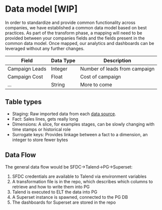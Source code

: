 # Data model [WIP]

In order to standardize and provide common functionality across companies, we have established a common data model based on best practices. As part of the transform phase, a mapping will need to be provided between your companies fields and the fields present in the common data model.  Once mapped, our analytics and dashboards can be leveraged without any further changes.

| Field | Data Type | Description |
| ----- | --------- | ----------- |
| Campaign Leads | Integer | Number of leads from campaign |
| Campaign Cost | Float | Cost of campaign |
| ... | String | More to come |

## Table types

* Staging: Raw imported data from each [data source](data_sources.md).
* Fact: Sales lines, gets really long
* Dimensions: A slice, for examples stages, can be slowly changing with time stamps or historical role
* Surrogate keys: Provides linkage between a fact to a dimension, an integer to store fewer bytes

## Data Flow

The general data flow would be SFDC->Talend->PG->Superset:
1. SFDC credentials are available to Talend via environment variables
1. A transformation file is in the repo, which describes which columns to retrieve and how to write them into PG
1. Talend is executed to ELT the data into PG
1. A Superset instance is spawned, connected to the PG DB
1. The dashboards for Superset are stored in the repo
